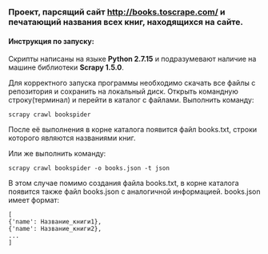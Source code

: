 ### Проект, парсящий сайт http://books.toscrape.com/ и печатающий названия всех книг, находящихся на сайте.

#### Инструкция по запуску:
Скрипты написаны на языке **Python 2.7.15** и подразумевают наличие на машине библиотеки **Scrapy 1.5.0**.

Для корректного запуска программы необходимо скачать все файлы с репозитория и сохранить на локальный диск. Открыть командную строку(терминал) и перейти в каталог с файлами. Выполнить команду:

`scrapy crawl bookspider `

После её выполнения в корне каталога появится файл books.txt, строки которого являются названиями книг.

Или же выполнить команду:

`scrapy crawl bookspider -о books.json -t json`

В этом случае помимо создания файла books.txt, в корне каталога появится также файл books.json с аналогичной информацией.
books.json имеет формат:

```
[
{'name': Название_книги1},
{'name': Название_книги2},
...
]
```

